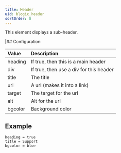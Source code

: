 ```yaml
---
title: Header
uid: blogic_header
sortOrder: 8
---
```


This element displays a sub-header.

|## Configuration

| Value       | Description                             |
|:------------|:----------------------------------------|
| heading     | If true, then this is a main header     |
| div         | If true, then use a div for this header |
| title       | The title                               |
| url         | A url (makes it into a link)            |
| target      | The target for the url                  |
| alt         | Alt for the url                         |
| bgcolor     | Background color                        |

## Example

```crmscript
heading = true
title = Support
bgcolor = blue
```
